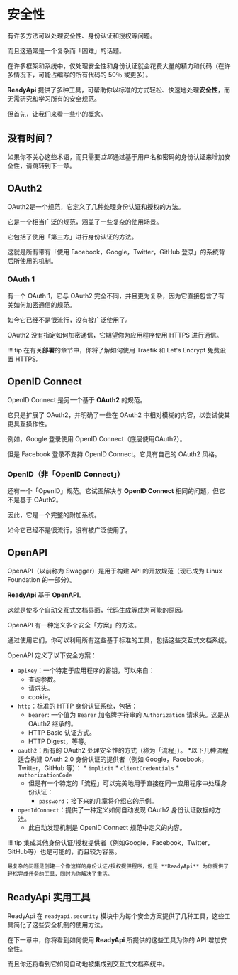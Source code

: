 # 安全性

有许多方法可以处理安全性、身份认证和授权等问题。

而且这通常是一个复杂而「困难」的话题。

在许多框架和系统中，仅处理安全性和身份认证就会花费大量的精力和代码（在许多情况下，可能占编写的所有代码的 50％ 或更多）。

**ReadyApi** 提供了多种工具，可帮助你以标准的方式轻松、快速地处理**安全性**，而无需研究和学习所有的安全规范。

但首先，让我们来看一些小的概念。

## 没有时间？

如果你不关心这些术语，而只需要*立即*通过基于用户名和密码的身份认证来增加安全性，请跳转到下一章。

## OAuth2

OAuth2是一个规范，它定义了几种处理身份认证和授权的方法。

它是一个相当广泛的规范，涵盖了一些复杂的使用场景。

它包括了使用「第三方」进行身份认证的方法。

这就是所有带有「使用 Facebook，Google，Twitter，GitHub 登录」的系统背后所使用的机制。

### OAuth 1

有一个 OAuth 1，它与 OAuth2 完全不同，并且更为复杂，因为它直接包含了有关如何加密通信的规范。

如今它已经不是很流行，没有被广泛使用了。

OAuth2 没有指定如何加密通信，它期望你为应用程序使用 HTTPS 进行通信。

!!! tip
    在有关**部署**的章节中，你将了解如何使用 Traefik 和 Let's Encrypt 免费设置 HTTPS。


## OpenID Connect

OpenID Connect 是另一个基于 **OAuth2** 的规范。

它只是扩展了 OAuth2，并明确了一些在 OAuth2 中相对模糊的内容，以尝试使其更具互操作性。

例如，Google 登录使用 OpenID Connect（底层使用OAuth2）。

但是 Facebook 登录不支持 OpenID Connect。它具有自己的 OAuth2 风格。

### OpenID（非「OpenID Connect」）

还有一个「OpenID」规范。它试图解决与 **OpenID Connect** 相同的问题，但它不是基于 OAuth2。

因此，它是一个完整的附加系统。

如今它已经不是很流行，没有被广泛使用了。

## OpenAPI

OpenAPI（以前称为 Swagger）是用于构建 API 的开放规范（现已成为 Linux Foundation 的一部分）。

**ReadyApi** 基于 **OpenAPI**。

这就是使多个自动交互式文档界面，代码生成等成为可能的原因。

OpenAPI 有一种定义多个安全「方案」的方法。

通过使用它们，你可以利用所有这些基于标准的工具，包括这些交互式文档系统。

OpenAPI 定义了以下安全方案：

* `apiKey`：一个特定于应用程序的密钥，可以来自：
    * 查询参数。
    * 请求头。
    * cookie。
* `http`：标准的 HTTP 身份认证系统，包括：
    * `bearer`: 一个值为 `Bearer` 加令牌字符串的 `Authorization` 请求头。这是从 OAuth2 继承的。
    * HTTP Basic 认证方式。
    * HTTP Digest，等等。
* `oauth2`：所有的 OAuth2 处理安全性的方式（称为「流程」）。
    *以下几种流程适合构建 OAuth 2.0 身份认证的提供者（例如 Google，Facebook，Twitter，GitHub 等）：
        * `implicit`
        * `clientCredentials`
        * `authorizationCode`
    * 但是有一个特定的「流程」可以完美地用于直接在同一应用程序中处理身份认证：
        * `password`：接下来的几章将介绍它的示例。
* `openIdConnect`：提供了一种定义如何自动发现 OAuth2 身份认证数据的方法。
    * 此自动发现机制是 OpenID Connect 规范中定义的内容。


!!! tip
    集成其他身份认证/授权提供者（例如Google，Facebook，Twitter，GitHub等）也是可能的，而且较为容易。

    最复杂的问题是创建一个像这样的身份认证/授权提供程序，但是 **ReadyApi** 为你提供了轻松完成任务的工具，同时为你解决了重活。

## **ReadyApi** 实用工具

ReadyApi 在 `readyapi.security` 模块中为每个安全方案提供了几种工具，这些工具简化了这些安全机制的使用方法。

在下一章中，你将看到如何使用 **ReadyApi** 所提供的这些工具为你的 API 增加安全性。

而且你还将看到它如何自动地被集成到交互式文档系统中。
